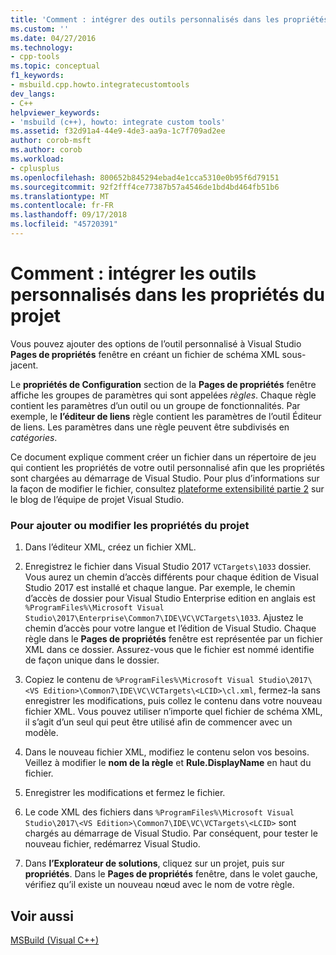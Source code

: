 ```yaml
---
title: 'Comment : intégrer des outils personnalisés dans les propriétés du projet | Microsoft Docs'
ms.custom: ''
ms.date: 04/27/2016
ms.technology:
- cpp-tools
ms.topic: conceptual
f1_keywords:
- msbuild.cpp.howto.integratecustomtools
dev_langs:
- C++
helpviewer_keywords:
- 'msbuild (c++), howto: integrate custom tools'
ms.assetid: f32d91a4-44e9-4de3-aa9a-1c7f709ad2ee
author: corob-msft
ms.author: corob
ms.workload:
- cplusplus
ms.openlocfilehash: 800652b845294ebad4e1cca5310e0b95f6d79151
ms.sourcegitcommit: 92f2fff4ce77387b57a4546de1bd4bd464fb51b6
ms.translationtype: MT
ms.contentlocale: fr-FR
ms.lasthandoff: 09/17/2018
ms.locfileid: "45720391"
---
```

# <a name="how-to-integrate-custom-tools-into-the-project-properties"></a>Comment : intégrer les outils personnalisés dans les propriétés du projet

Vous pouvez ajouter des options de l’outil personnalisé à Visual Studio **Pages de propriétés** fenêtre en créant un fichier de schéma XML sous-jacent.

Le **propriétés de Configuration** section de la **Pages de propriétés** fenêtre affiche les groupes de paramètres qui sont appelées *règles*. Chaque règle contient les paramètres d’un outil ou un groupe de fonctionnalités. Par exemple, le **l’éditeur de liens** règle contient les paramètres de l’outil Éditeur de liens. Les paramètres dans une règle peuvent être subdivisés en *catégories*.

Ce document explique comment créer un fichier dans un répertoire de jeu qui contient les propriétés de votre outil personnalisé afin que les propriétés sont chargées au démarrage de Visual Studio. Pour plus d’informations sur la façon de modifier le fichier, consultez [plateforme extensibilité partie 2](https://blogs.msdn.microsoft.com/vsproject/2009/06/18/platform-extensibility-part-2/) sur le blog de l’équipe de projet Visual Studio.

### <a name="to-add-or-change-project-properties"></a>Pour ajouter ou modifier les propriétés du projet

1. Dans l’éditeur XML, créez un fichier XML.

1. Enregistrez le fichier dans Visual Studio 2017 `VCTargets\1033` dossier. Vous aurez un chemin d’accès différents pour chaque édition de Visual Studio 2017 est installé et chaque langue. Par exemple, le chemin d’accès de dossier pour Visual Studio Enterprise edition en anglais est `%ProgramFiles%\Microsoft Visual Studio\2017\Enterprise\Common7\IDE\VC\VCTargets\1033`. Ajustez le chemin d’accès pour votre langue et l’édition de Visual Studio. Chaque règle dans le **Pages de propriétés** fenêtre est représentée par un fichier XML dans ce dossier. Assurez-vous que le fichier est nommé identifie de façon unique dans le dossier.

1. Copiez le contenu de `%ProgramFiles%\Microsoft Visual Studio\2017\<VS Edition>\Common7\IDE\VC\VCTargets\<LCID>\cl.xml`, fermez-la sans enregistrer les modifications, puis collez le contenu dans votre nouveau fichier XML. Vous pouvez utiliser n’importe quel fichier de schéma XML, il s’agit d’un seul qui peut être utilisé afin de commencer avec un modèle.

1. Dans le nouveau fichier XML, modifiez le contenu selon vos besoins. Veillez à modifier le **nom de la règle** et **Rule.DisplayName** en haut du fichier.

1. Enregistrer les modifications et fermez le fichier.

1. Le code XML des fichiers dans `%ProgramFiles%\Microsoft Visual Studio\2017\<VS Edition>\Common7\IDE\VC\VCTargets\<LCID>` sont chargés au démarrage de Visual Studio. Par conséquent, pour tester le nouveau fichier, redémarrez Visual Studio.

1. Dans **l’Explorateur de solutions**, cliquez sur un projet, puis sur **propriétés**. Dans le **Pages de propriétés** fenêtre, dans le volet gauche, vérifiez qu’il existe un nouveau nœud avec le nom de votre règle.

## <a name="see-also"></a>Voir aussi

[MSBuild (Visual C++)](../build/msbuild-visual-cpp.md)
